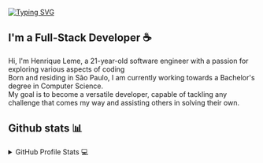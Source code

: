 
<!-- //HEADER// -->
[![Typing SVG](https://readme-typing-svg.herokuapp.com?font=Kanit&color=414141&background=FFFFFF00&vCenter=true&lines=%F0%9F%91%8B+Hello+World!!;%E2%98%95+My+name+is+Henrique+Leme+;Welcome+to+my+GitHub+Profile)](https://git.io/typing-svg)
<!-- //BIO// -->

## I'm a Full-Stack Developer ☕
  Hi, I'm Henrique Leme, a 21-year-old software engineer with a passion for exploring various aspects of coding
  <br>
  Born and residing in São Paulo, I am currently working towards a Bachelor's degree in Computer Science.
  <br>
  My goal is to become a versatile developer, capable of tackling any challenge that comes my way and assisting others in solving their own.


## Github stats 📊

<details>
  <summary>GitHub Profile Stats 💻</summary>
  <br/>
    <a href="https://github.com/anuraghazra/github-readme-stats"><img alt="Herique-Leme's Github Stats" src="https://github-readme-stats.vercel.app/api/?username=henrique-leme&show_icons=true&count_private=true&theme=gruvbox&hide_border=true" height="192px"/></a>
  <br/>
</details>
